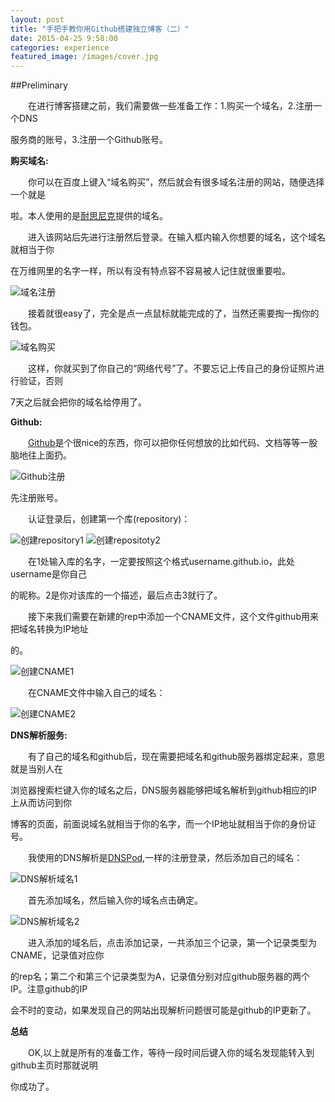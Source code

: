 ```yaml
---
layout: post
title: "手把手教你用Github搭建独立博客（二）"
date: 2015-04-25 9:58:00
categories: experience
featured_image: /images/cover.jpg
---
```

##Preliminary

　　在进行博客搭建之前，我们需要做一些准备工作：1.购买一个域名，2.注册一个DNS

服务商的账号，3.注册一个Github账号。

   **购买域名:**

　　你可以在百度上键入“域名购买”，然后就会有很多域名注册的网站，随便选择一个就是

啦。本人使用的是[耐思尼克](http://www.iisp.com/)提供的域名。

　　进入该网站后先进行注册然后登录。在输入框内输入你想要的域名，这个域名就相当于你

在万维网里的名字一样，所以有没有特点容不容易被人记住就很重要啦。

![域名注册](http://i1.tietuku.com/eb3336874a3f2b57.png)

　　接着就很easy了，完全是点一点鼠标就能完成的了，当然还需要掏一掏你的钱包。

![域名购买](http://i1.tietuku.com/001ce60cf7b02131.png)

　　这样，你就买到了你自己的“网络代号”了。不要忘记上传自己的身份证照片进行验证，否则

7天之后就会把你的域名给停用了。

**Github:**

　　[Github](https://github.com)是个很nice的东西，你可以把你任何想放的比如代码、文档等等一股脑地往上面扔。

![Github注册](http://i1.tietuku.com/be42f3891a307f01.png)

先注册账号。

　　认证登录后，创建第一个库(repository)：

![创建repository1](http://i1.tietuku.com/b369ad5478529d59.png)
![创建repositoty2](http://i1.tietuku.com/242be3da7863423e.png)

　　在1处输入库的名字，一定要按照这个格式username.github.io，此处username是你自己

的昵称。2是你对该库的一个描述，最后点击3就行了。

　　接下来我们需要在新建的rep中添加一个CNAME文件，这个文件github用来把域名转换为IP地址

的。

![创建CNAME1](http://i1.tietuku.com/10704ac15fab3b56.png)

　　在CNAME文件中输入自己的域名：

![创建CNAME2](http://i1.tietuku.com/8276a7f2c3ec58f3.png)

**DNS解析服务:**

　　有了自己的域名和github后，现在需要把域名和github服务器绑定起来，意思就是当别人在

浏览器搜索栏键入你的域名之后，DNS服务器能够把域名解析到github相应的IP上从而访问到你

博客的页面，前面说域名就相当于你的名字，而一个IP地址就相当于你的身份证号。

　　我使用的DNS解析是[DNSPod](https://www.dnspod.cn),一样的注册登录，然后添加自己的域名：

![DNS解析域名1](http://i1.tietuku.com/ffcbace8a42b746c.png)
　　

　　首先添加域名，然后输入你的域名点击确定。

![DNS解析域名2](http://i1.tietuku.com/12162889def7d6cf.png)

　　进入添加的域名后，点击添加记录，一共添加三个记录，第一个记录类型为CNAME，记录值对应你

的rep名；第二个和第三个记录类型为A，记录值分别对应github服务器的两个IP。注意github的IP

会不时的变动，如果发现自己的网站出现解析问题很可能是github的IP更新了。

**总结**

　　OK,以上就是所有的准备工作，等待一段时间后键入你的域名发现能转入到github主页时那就说明

你成功了。


